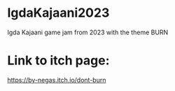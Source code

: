 # IgdaKajaani2023
Igda Kajaani game jam from 2023 with the theme BURN

# Link to itch page:
https://by-negas.itch.io/dont-burn
